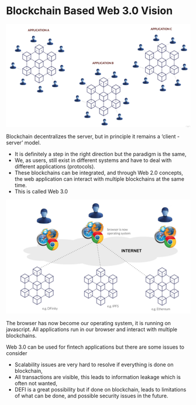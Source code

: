 # Blockchain Based Web 3.0 Vision

![alt_text](img/blockchain.png "image_tooltip")


Blockchain decentralizes the server, but in principle it remains a ‘client - server’ model.



* It is definitely a step in the right direction but the paradigm is the same,
* We, as users, still exist in different systems and have to deal with different applications (protocols).
* These blockchains can be integrated, and through Web 2.0 concepts, the web application can interact with multiple blockchains at the same time.
* This is called Web 3.0


![alt_text](img/browser_operating_system.png "image_tooltip")


The browser has now become our operating system, it is running on javascript. All applications run in our browser and interact with multiple blockchains.

Web 3.0 can be used for fintech applications but there are some issues to consider



* Scalability issues are very hard to resolve if everything is done on blockchain,
* All transactions are visible, this leads to information leakage which is often not wanted,
* DEFI is a great possibility but if done on blockchain, leads to limitations of what can be done, and possible security issues in the future.
